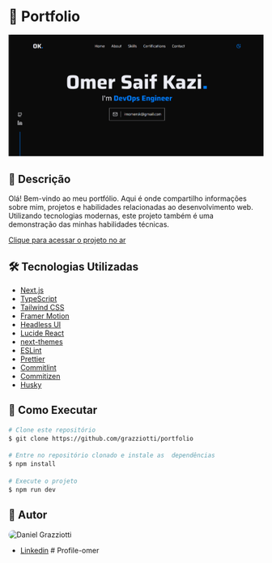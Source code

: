 # 📁 Portfolio

![](/public/screenshot.png)

## 📄 Descrição

Olá! Bem-vindo ao meu portfólio. Aqui é onde compartilho informações sobre mim, projetos e habilidades relacionadas ao desenvolvimento web. Utilizando tecnologias modernas, este projeto também é uma demonstração das minhas habilidades técnicas.

[Clique para acessar o projeto no ar](https://grazziotti-portfolio.vercel.app/)

## 🛠 Tecnologias Utilizadas

- [Next.js](https://nextjs.org/)
- [TypeScript](https://www.typescriptlang.org/)
- [Tailwind CSS](https://tailwindcss.com/)
- [Framer Motion](https://www.framer.com/motion/)
- [Headless UI](https://headlessui.dev/)
- [Lucide React](https://lucide.dev/)
- [next-themes](https://github.com/pacocoursey/next-themes)
- [ESLint](https://eslint.org/)
- [Prettier](https://prettier.io/)
- [Commitlint](https://commitlint.js.org/)
- [Commitizen](https://github.com/commitizen/cz-cli)
- [Husky](https://github.com/typicode/husky)

## 🚀 Como Executar

```bash
# Clone este repositório
$ git clone https://github.com/grazziotti/portfolio

# Entre no repositório clonado e instale as  dependências
$ npm install

# Execute o projeto
$ npm run dev
```

## 👤 Autor

<img style="border-radius: 50px" alt="Daniel Grazziotti" title="Daniel Grazziotti" src="https://avatars.githubusercontent.com/grazziotti" height="100" width="100" />

- [Linkedin](https://linkedin.com/in/daniel-grazziotti/)
#   P r o f i l e - o m e r 
 
 